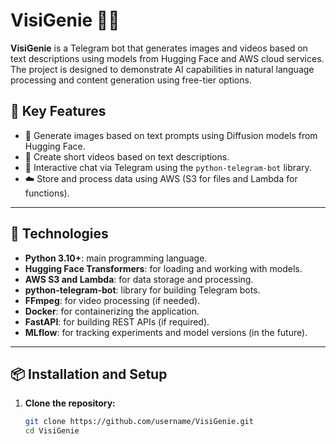 # VisiGenie 🎨🤖
**VisiGenie** is a Telegram bot that generates images and videos based on text descriptions using models from Hugging Face and AWS cloud services. The project is designed to demonstrate AI capabilities in natural language processing and content generation using free-tier options.

## 📌 Key Features
- 🔮 Generate images based on text prompts using Diffusion models from Hugging Face.
- 🎥 Create short videos based on text descriptions.
- 🤖 Interactive chat via Telegram using the `python-telegram-bot` library.
- ☁️ Store and process data using AWS (S3 for files and Lambda for functions).

---

## 🚀 Technologies
- **Python 3.10+**: main programming language.
- **Hugging Face Transformers**: for loading and working with models.
- **AWS S3 and Lambda**: for data storage and processing.
- **python-telegram-bot**: library for building Telegram bots.
- **FFmpeg**: for video processing (if needed).
- **Docker**: for containerizing the application.
- **FastAPI**: for building REST APIs (if required).
- **MLflow**: for tracking experiments and model versions (in the future).

---

## 📦 Installation and Setup
1. **Clone the repository:**
   ```bash
   git clone https://github.com/username/VisiGenie.git
   cd VisiGenie
